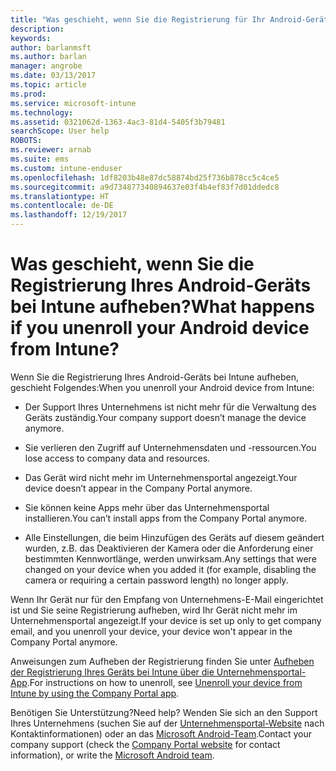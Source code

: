 ```yaml
---
title: "Was geschieht, wenn Sie die Registrierung für Ihr Android-Gerät aufheben? | Microsoft Docs"
description: 
keywords: 
author: barlanmsft
ms.author: barlan
manager: angrobe
ms.date: 03/13/2017
ms.topic: article
ms.prod: 
ms.service: microsoft-intune
ms.technology: 
ms.assetid: 0321062d-1363-4ac3-81d4-5405f3b79481
searchScope: User help
ROBOTS: 
ms.reviewer: arnab
ms.suite: ems
ms.custom: intune-enduser
ms.openlocfilehash: 1df8203b48e87dc58874bd25f736b878cc5c4ce5
ms.sourcegitcommit: a9d734877340894637e03f4b4ef83f7d01ddedc8
ms.translationtype: HT
ms.contentlocale: de-DE
ms.lasthandoff: 12/19/2017
---
```

# <a name="what-happens-if-you-unenroll-your-android-device-from-intune"></a><span data-ttu-id="3bd03-103">Was geschieht, wenn Sie die Registrierung Ihres Android-Geräts bei Intune aufheben?</span><span class="sxs-lookup"><span data-stu-id="3bd03-103">What happens if you unenroll your Android device from Intune?</span></span>

<span data-ttu-id="3bd03-104">Wenn Sie die Registrierung Ihres Android-Geräts bei Intune aufheben, geschieht Folgendes:</span><span class="sxs-lookup"><span data-stu-id="3bd03-104">When you unenroll your Android device from Intune:</span></span>

-   <span data-ttu-id="3bd03-105">Der Support Ihres Unternehmens ist nicht mehr für die Verwaltung des Geräts zuständig.</span><span class="sxs-lookup"><span data-stu-id="3bd03-105">Your company support doesn’t manage the device anymore.</span></span>

-   <span data-ttu-id="3bd03-106">Sie verlieren den Zugriff auf Unternehmensdaten und -ressourcen.</span><span class="sxs-lookup"><span data-stu-id="3bd03-106">You lose access to company data and resources.</span></span>

-   <span data-ttu-id="3bd03-107">Das Gerät wird nicht mehr im Unternehmensportal angezeigt.</span><span class="sxs-lookup"><span data-stu-id="3bd03-107">Your device doesn’t appear in the Company Portal anymore.</span></span>

-   <span data-ttu-id="3bd03-108">Sie können keine Apps mehr über das Unternehmensportal installieren.</span><span class="sxs-lookup"><span data-stu-id="3bd03-108">You can’t install apps from the Company Portal anymore.</span></span>

-   <span data-ttu-id="3bd03-109">Alle Einstellungen, die beim Hinzufügen des Geräts auf diesem geändert wurden, z.B. das Deaktivieren der Kamera oder die Anforderung einer bestimmten Kennwortlänge, werden unwirksam.</span><span class="sxs-lookup"><span data-stu-id="3bd03-109">Any settings that were changed on your device when you added it (for example, disabling the camera or requiring a certain password length) no longer apply.</span></span>

<span data-ttu-id="3bd03-110">Wenn Ihr Gerät nur für den Empfang von Unternehmens-E-Mail eingerichtet ist und Sie seine Registrierung aufheben, wird Ihr Gerät nicht mehr im Unternehmensportal angezeigt.</span><span class="sxs-lookup"><span data-stu-id="3bd03-110">If your device is set up only to get company email, and you unenroll your device, your device won't appear in the Company Portal anymore.</span></span>

<span data-ttu-id="3bd03-111">Anweisungen zum Aufheben der Registrierung finden Sie unter [Aufheben der Registrierung Ihres Geräts bei Intune über die Unternehmensportal-App](unenroll-your-device-from-intune-android.md).</span><span class="sxs-lookup"><span data-stu-id="3bd03-111">For instructions on how to unenroll, see [Unenroll your device from Intune by using the Company Portal app](unenroll-your-device-from-intune-android.md).</span></span>

<span data-ttu-id="3bd03-112">Benötigen Sie Unterstützung?</span><span class="sxs-lookup"><span data-stu-id="3bd03-112">Need help?</span></span> <span data-ttu-id="3bd03-113">Wenden Sie sich an den Support Ihres Unternehmens (suchen Sie auf der [Unternehmensportal-Website](https://portal.manage.microsoft.com#HelpDeskDialog) nach Kontaktinformationen) oder an das <a href="mailto:wintunedroidfbk@microsoft.com?subject=I have questions about unenrolling my Android device&body=Describe the issue you're experiencing here.">Microsoft Android-Team</a>.</span><span class="sxs-lookup"><span data-stu-id="3bd03-113">Contact your company support (check the [Company Portal website](https://portal.manage.microsoft.com#HelpDeskDialog) for contact information), or write the <a href="mailto:wintunedroidfbk@microsoft.com?subject=I have questions about unenrolling my Android device&body=Describe the issue you're experiencing here.">Microsoft Android team</a>.</span></span>
